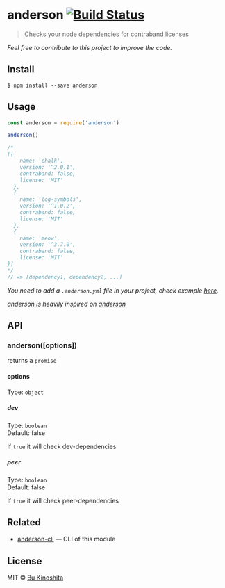 # anderson [![Build Status](https://travis-ci.org/bukinoshita/anderson.svg?branch=master)](https://travis-ci.org/bukinoshita/anderson)

> Checks your node dependencies for contraband licenses

_Feel free to contribute to this project to improve the code._

## Install

```
$ npm install --save anderson
```


## Usage
```js
const anderson = require('anderson')

anderson()

/*
[{
    name: 'chalk',
    version: '^2.0.1',
    contraband: false,
    license: 'MIT'
  },
  {
    name: 'log-symbols',
    version: '^1.0.2',
    contraband: false,
    license: 'MIT'
  },
  {
    name: 'meow',
    version: '^3.7.0',
    contraband: false,
    license: 'MIT'
}]
*/
// => [dependency1, dependency2, ...]
```

_You need to add a `.anderson.yml` file in your project, check example [here](https://github.com/bukinoshita/anderson/blob/master/.anderson.yml)._

_anderson is heavily inspired on [anderson](https://github.com/contraband/anderson)_


## API

### anderson([options])

returns a `promise`

#### options

Type: `object`

##### dev

Type: `boolean`<br/>
Default: false

If `true` it will check dev-dependencies

##### peer

Type: `boolean`<br/>
Default: false

If `true` it will check peer-dependencies


## Related

- [anderson-cli](https://github.com/bukinoshita/anderson-cli) — CLI of this module


## License

MIT © [Bu Kinoshita](https://bukinoshita.io)
